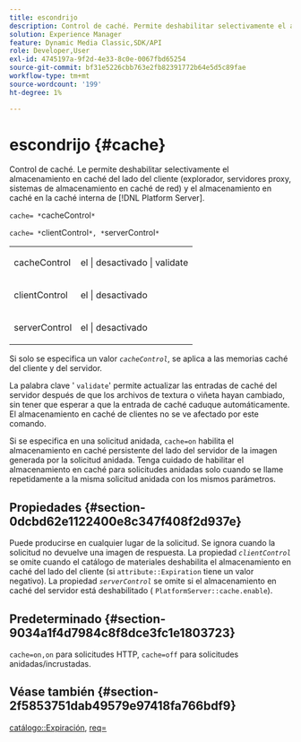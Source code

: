 ```yaml
---
title: escondrijo
description: Control de caché. Permite deshabilitar selectivamente el almacenamiento en caché del lado del cliente (explorador, servidores proxy, sistemas de almacenamiento en caché de red) y el almacenamiento en caché en la memoria caché interna de  [!DNL Platform Server] .
solution: Experience Manager
feature: Dynamic Media Classic,SDK/API
role: Developer,User
exl-id: 4745197a-9f2d-4e33-8c0e-0067fbd65254
source-git-commit: bf31e5226cbb763e2fb82391772b64e5d5c89fae
workflow-type: tm+mt
source-wordcount: '199'
ht-degree: 1%

---
```


# escondrijo {#cache}

Control de caché. Le permite deshabilitar selectivamente el almacenamiento en caché del lado del cliente (explorador, servidores proxy, sistemas de almacenamiento en caché de red) y el almacenamiento en caché en la caché interna de [!DNL Platform Server].

`cache= *`cacheControl`*`

`cache= *`clientControl`*, *`serverControl`*`

<table id="simpletable_CBB5DFBD48B444A4AA806B11299BC43E"> 
 <tr class="strow"> 
  <td class="stentry"> <p><span class="varname"> cacheControl</span> </p> </td> 
  <td class="stentry"> <p>el | desactivado | validate </p></td> 
 </tr> 
 <tr class="strow"> 
  <td class="stentry"> <p><span class="varname"> clientControl </span> </p> </td> 
  <td class="stentry"> <p>el | desactivado </p></td> 
 </tr> 
 <tr class="strow"> 
  <td class="stentry"> <p><span class="varname"> serverControl </span> </p></td> 
  <td class="stentry"> <p>el | desactivado </p></td> 
 </tr> 
</table>

Si solo se especifica un valor *`cacheControl`*, se aplica a las memorias caché del cliente y del servidor.

La palabra clave &#39; `validate`&#39; permite actualizar las entradas de caché del servidor después de que los archivos de textura o viñeta hayan cambiado, sin tener que esperar a que la entrada de caché caduque automáticamente. El almacenamiento en caché de clientes no se ve afectado por este comando.

Si se especifica en una solicitud anidada, `cache=on` habilita el almacenamiento en caché persistente del lado del servidor de la imagen generada por la solicitud anidada. Tenga cuidado de habilitar el almacenamiento en caché para solicitudes anidadas solo cuando se llame repetidamente a la misma solicitud anidada con los mismos parámetros.

## Propiedades {#section-0dcbd62e1122400e8c347f408f2d937e}

Puede producirse en cualquier lugar de la solicitud. Se ignora cuando la solicitud no devuelve una imagen de respuesta. La propiedad *`clientControl`* se omite cuando el catálogo de materiales deshabilita el almacenamiento en caché del lado del cliente (si `attribute::Expiration` tiene un valor negativo). La propiedad *`serverControl`* se omite si el almacenamiento en caché del servidor está deshabilitado ( `PlatformServer::cache.enable`).

## Predeterminado {#section-9034a1f4d7984c8f8dce3fc1e1803723}

`cache=on,on` para solicitudes HTTP, `cache=off` para solicitudes anidadas/incrustadas.

## Véase también {#section-2f5853751dab49579e97418fa766bdf9}

[catálogo::Expiración](../../../../../ir-api/material-cat/image-rendering-api-ref/c-ir-material-catalog/c-ir-material-data-reference/r-ir-expiration-dataref.md#reference-5e93943abff54c93bf85aae3b911a3ce), [req=](../../../../../ir-api/http-protocol/image-rendering-api-ref/c-ir-http-protocol-ref/c-ir-http-protocol-command-reference/r-ir-req.md#reference-792b1a663fb64261bd2de2a209b847fb)
